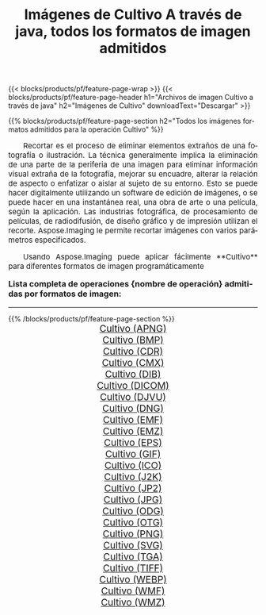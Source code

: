 ﻿---
title: Imágenes de Cultivo A través de java, todos los formatos de imagen admitidos 
weight: 3920
url: /es/java/crop/ 
lang: es
langdirlevel: 2
locales: zh-hans,ja,it,ru,de,es,fr,nl,id,lt,pl,pt,vi,tr,ko,zh-hant,ar,hi,th,sv,cs,uk,he
description: Usando Aspose.Imaging puede fácilmente Cultivo imágenes a través de java
---

{{< blocks/products/pf/feature-page-wrap >}}
{{< blocks/products/pf/feature-page-header h1="Archivos de imagen Cultivo a través de java" h2="Imágenes de Cultivo" downloadText="Descargar" >}}


{{% blocks/products/pf/feature-page-section  h2="Todos los imágenes formatos admitidos para la operación Cultivo" %}}
<p align="justify" style="text-indent:2em;font-size:15px;">
Recortar es el proceso de eliminar elementos extraños de una fotografía o ilustración. La técnica generalmente implica la eliminación de una parte de la periferia de una imagen para eliminar información visual extraña de la fotografía, mejorar su encuadre, alterar la relación de aspecto o enfatizar o aislar al sujeto de su entorno. Esto se puede hacer digitalmente utilizando un software de edición de imágenes, o se puede hacer en una instantánea real, una obra de arte o una película, según la aplicación. Las industrias fotográfica, de procesamiento de películas, de radiodifusión, de diseño gráfico y de impresión utilizan el recorte. Aspose.Imaging le permite recortar imágenes con varios parámetros especificados.
</p>
<p align="justify" style="text-indent:2em;font-size:15px;">
Usando Aspose.Imaging puede aplicar fácilmente **Cultivo** para diferentes formatos de imagen programáticamente
</p>
<h3 style="margin-top:16px;">
Lista completa de operaciones {nombre de operación} admitidas por formatos de imagen:
</h3>
<hr/>
{{% /blocks/products/pf/feature-page-section %}}
<div class="container-fluid productfamilypage bg-gray">
    <div class="convertypes bg-gray agp-content section">
        <div class="container">
		<div class="row other-converters" style="gap: 10px;font-size: 19px;text-align:center;">
		    <div class='col-md-3 other-converter remove-lp remove-rp'><a href="/imaging/es/java/crop/apng/" style="padding:15px;">Cultivo (APNG)</a></div><div class='col-md-3 other-converter remove-lp remove-rp'><a href="/imaging/es/java/crop/bmp/" style="padding:15px;">Cultivo (BMP)</a></div><div class='col-md-3 other-converter remove-lp remove-rp'><a href="/imaging/es/java/crop/cdr/" style="padding:15px;">Cultivo (CDR)</a></div><div class='col-md-3 other-converter remove-lp remove-rp'><a href="/imaging/es/java/crop/cmx/" style="padding:15px;">Cultivo (CMX)</a></div><div class='col-md-3 other-converter remove-lp remove-rp'><a href="/imaging/es/java/crop/dib/" style="padding:15px;">Cultivo (DIB)</a></div><div class='col-md-3 other-converter remove-lp remove-rp'><a href="/imaging/es/java/crop/dicom/" style="padding:15px;">Cultivo (DICOM)</a></div><div class='col-md-3 other-converter remove-lp remove-rp'><a href="/imaging/es/java/crop/djvu/" style="padding:15px;">Cultivo (DJVU)</a></div><div class='col-md-3 other-converter remove-lp remove-rp'><a href="/imaging/es/java/crop/dng/" style="padding:15px;">Cultivo (DNG)</a></div><div class='col-md-3 other-converter remove-lp remove-rp'><a href="/imaging/es/java/crop/emf/" style="padding:15px;">Cultivo (EMF)</a></div><div class='col-md-3 other-converter remove-lp remove-rp'><a href="/imaging/es/java/crop/emz/" style="padding:15px;">Cultivo (EMZ)</a></div><div class='col-md-3 other-converter remove-lp remove-rp'><a href="/imaging/es/java/crop/eps/" style="padding:15px;">Cultivo (EPS)</a></div><div class='col-md-3 other-converter remove-lp remove-rp'><a href="/imaging/es/java/crop/gif/" style="padding:15px;">Cultivo (GIF)</a></div><div class='col-md-3 other-converter remove-lp remove-rp'><a href="/imaging/es/java/crop/ico/" style="padding:15px;">Cultivo (ICO)</a></div><div class='col-md-3 other-converter remove-lp remove-rp'><a href="/imaging/es/java/crop/j2k/" style="padding:15px;">Cultivo (J2K)</a></div><div class='col-md-3 other-converter remove-lp remove-rp'><a href="/imaging/es/java/crop/jp2/" style="padding:15px;">Cultivo (JP2)</a></div><div class='col-md-3 other-converter remove-lp remove-rp'><a href="/imaging/es/java/crop/jpg/" style="padding:15px;">Cultivo (JPG)</a></div><div class='col-md-3 other-converter remove-lp remove-rp'><a href="/imaging/es/java/crop/odg/" style="padding:15px;">Cultivo (ODG)</a></div><div class='col-md-3 other-converter remove-lp remove-rp'><a href="/imaging/es/java/crop/otg/" style="padding:15px;">Cultivo (OTG)</a></div><div class='col-md-3 other-converter remove-lp remove-rp'><a href="/imaging/es/java/crop/png/" style="padding:15px;">Cultivo (PNG)</a></div><div class='col-md-3 other-converter remove-lp remove-rp'><a href="/imaging/es/java/crop/svg/" style="padding:15px;">Cultivo (SVG)</a></div><div class='col-md-3 other-converter remove-lp remove-rp'><a href="/imaging/es/java/crop/tga/" style="padding:15px;">Cultivo (TGA)</a></div><div class='col-md-3 other-converter remove-lp remove-rp'><a href="/imaging/es/java/crop/tiff/" style="padding:15px;">Cultivo (TIFF)</a></div><div class='col-md-3 other-converter remove-lp remove-rp'><a href="/imaging/es/java/crop/webp/" style="padding:15px;">Cultivo (WEBP)</a></div><div class='col-md-3 other-converter remove-lp remove-rp'><a href="/imaging/es/java/crop/wmf/" style="padding:15px;">Cultivo (WMF)</a></div><div class='col-md-3 other-converter remove-lp remove-rp'><a href="/imaging/es/java/crop/wmz/" style="padding:15px;">Cultivo (WMZ)</a></div>
                </div>
        </div>
    </div>
</div>
<br/>
